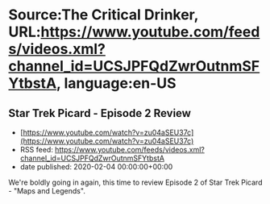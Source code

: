 # Source:The Critical Drinker, URL:https://www.youtube.com/feeds/videos.xml?channel_id=UCSJPFQdZwrOutnmSFYtbstA, language:en-US

## Star Trek Picard - Episode 2 Review
 - [https://www.youtube.com/watch?v=zu04aSEU37c](https://www.youtube.com/watch?v=zu04aSEU37c)
 - RSS feed: https://www.youtube.com/feeds/videos.xml?channel_id=UCSJPFQdZwrOutnmSFYtbstA
 - date published: 2020-02-04 00:00:00+00:00

We're boldly going in again, this time to review Episode 2 of Star Trek Picard - "Maps and Legends".

